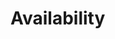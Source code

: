 <properties
	pageTitle="Availability"
	description="Availability"
	service="microsoft.web"
	resource="functions"
	authors="cts-shrahman,shrahman"
    ms.author="shrahman,shrahman"
	displayOrder="1"
	selfHelpType="generic"
	supportTopicIds="32598331"
	resourceTags=""
	productPesIds="16072"
	cloudEnvironments="public"
/>

#  Availability